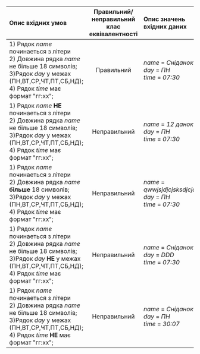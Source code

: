 |Опис вхідних умов|Правильний/неправильний <br> клас еквівалентності|Опис значень вхідних даних|
|:-|:-:|:-|
|1) Рядок *name* починаеться з літери<br>2) Довжина рядка *name* не більше 18 символів;<br> 3)Рядок *day* у межах (ПН,ВТ,СР,ЧТ,ПТ,СБ,НД);<br>4) Рядок *time* має формат "гг:хх";|Правильний | *name* = *Сніданок* <br> *day* = *ПН* <br> *time* = *07:30*|
|1) Рядок *name* <strong>НЕ </strong> починаеться з літери<br>2) Довжина рядка *name* не більше 18 символів;<br> 3)Рядок *day* у межах (ПН,ВТ,СР,ЧТ,ПТ,СБ,НД);<br>4) Рядок *time* має формат "гг:хх";|Неправильний | *name* = *12 данок* <br> *day* = *ПН* <br> *time* = *07:30*|
|1) Рядок *name*  починаеться з літери<br>2) Довжина рядка *name*  <strong>більше </strong> 18 символів;<br> 3)Рядок *day* у межах (ПН,ВТ,СР,ЧТ,ПТ,СБ,НД);<br>4) Рядок *time* має формат "гг:хх";|Неправильний | *name* = *qwwjsjdjcjsksdjcjdd* <br> *day* = *ПН* <br> *time* = *07:30*|
|1) Рядок *name*  починаеться з літери<br>2) Довжина рядка *name*  не більше 18 символів;<br> 3)Рядок *day* <strong>НЕ </strong> у межах (ПН,ВТ,СР,ЧТ,ПТ,СБ,НД);<br>4) Рядок *time* має формат "гг:хх";|Неправильний | *name* = *Сніданок* <br> *day* = *DDD* <br> *time* = *07:30*|
|1) Рядок *name*  починаеться з літери<br>2) Довжина рядка *name*  не більше 18 символів;<br> 3)Рядок *day*  у межах (ПН,ВТ,СР,ЧТ,ПТ,СБ,НД);<br>4) Рядок *time* <strong>НЕ </strong> має формат "гг:хх";|Неправильний | *name* = *Сніданок* <br> *day* = *ПН* <br> *time* = *30:07*|
